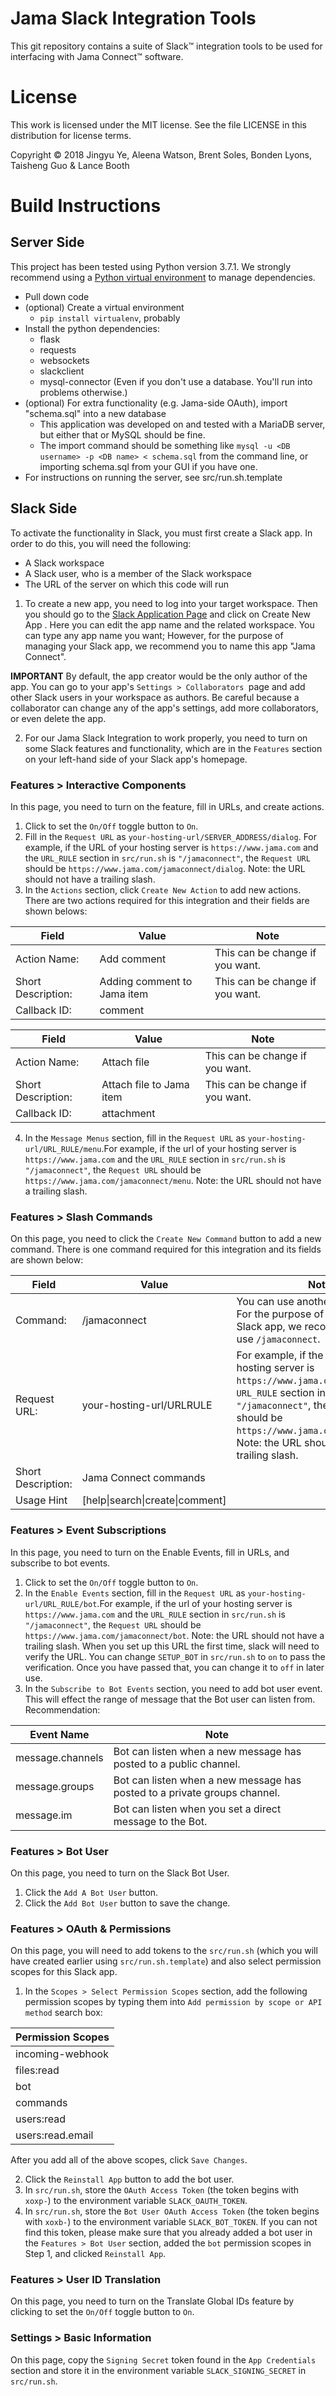 # Jama Slack Integration Tools

This git repository contains a suite of Slack™ integration tools to be used for interfacing with Jama Connect™ software.

# License

This work is licensed under the MIT license. See the file LICENSE in this distribution for license terms.

Copyright © 2018 Jingyu Ye, Aleena Watson, Brent Soles, Bonden Lyons, Taisheng Guo & Lance Booth

# Build Instructions

## Server Side
This project has been tested using Python version 3.7.1. We strongly recommend using a [Python virtual environment](https://docs.python.org/3/tutorial/venv.html) to manage dependencies.
* Pull down code
* (optional) Create a virtual environment 
  * `pip install virtualenv`, probably
* Install the python dependencies:
  * flask
  * requests
  * websockets
  * slackclient
  * mysql-connector (Even if you don't use a database. You'll run into problems otherwise.)
* (optional) For extra functionality (e.g. Jama-side OAuth), import "schema.sql" into a new database
  * This application was developed on and tested with a MariaDB server, but either that or MySQL should be fine.
  * The import command should be something like `mysql -u <DB username> -p <DB name> < schema.sql` from the command line, or importing schema.sql from your GUI if you have one.
* For instructions on running the server, see src/run.sh.template

## Slack Side
To activate the functionality in Slack, you must first create a Slack app. In order to do this, you will need the following:
* A Slack workspace
* A Slack user, who is a member of the Slack workspace
* The URL of the server on which this code will run

1. To create a new app, you need to log into your target workspace. Then you should go
to the [Slack Application Page](https://api.slack.com/apps) and click on
  Create New App . Here you can edit the app name and the related 
workspace. You can type any app name you want; However, for the purpose of 
managing your Slack app, we recommend you to name this app "Jama Connect".

**IMPORTANT** By default, the app creator would be the only author of the app. 
You can go to your app's `Settings > Collaborators `page and add other Slack 
users in your workspace as authors. Be careful because a collaborator can change any of the app's settings, add more 
collaborators, or even delete the app.

2. For our Jama Slack Integration to work properly, you need to turn on some 
Slack features and functionality, which are in the `Features` section on your 
left-hand side of your Slack app's homepage.

### Features > Interactive Components
In this page, you need to turn on the feature, fill in URLs, and create
actions.
1. Click to set the `On/Off` toggle button to `On`.
2. Fill in the `Request URL` as `your-hosting-url/SERVER_ADDRESS/dialog`.
For example, if the URL of your hosting server is `https://www.jama.com` and 
the `URL_RULE` section in `src/run.sh` is `"/jamaconnect"`, the 
`Request URL` should be `https://www.jama.com/jamaconnect/dialog`.
Note: the URL should not have a trailing slash.
3. In the `Actions` section, click `Create New Action` to add new actions.
There are two actions required for this integration and their fields are shown
belows:

| Field | Value | Note |
-|-|-
|Action Name: | Add comment |This can be change if you want.|
|Short Description: | Adding comment to Jama item|This can be change if you want.|
|Callback ID: | comment||

| Field | Value | Note |
-|-|-
|Action Name: | Attach file |This can be change if you want.|
|Short Description: | Attach file to Jama item|This can be change if you want.|
|Callback ID: | attachment||

4. In the `Message Menus` section, fill in the `Request URL` as 
`your-hosting-url/URL_RULE/menu`.For example, if the url of your 
hosting server is `https://www.jama.com` and the `URL_RULE` section in 
`src/run.sh` is `"/jamaconnect"`, the `Request URL` should be 
`https://www.jama.com/jamaconnect/menu`.
Note: the URL should not have a trailing slash.

### Features > Slash Commands
On this page, you need to click the `Create New Command` button to add a new 
command. There is one command required for this integration and its fields 
are shown below:

| Field | Value | Note |
-|-|-
|Command: | /jamaconnect |You can use another command. For the purpose of managing your Slack app, we recommend you to use `/jamaconnect`.|
|Request URL: | your-hosting-url/URLRULE | For example, if the url of your hosting server is `https://www.jama.com` and the `URL_RULE` section in `src/run.sh` is `"/jamaconnect"`, the `Request URL` should be `https://www.jama.com/jamaconnect`. Note: the URL should not have a trailing slash.|
|Short Description: | Jama Connect commands||
|Usage Hint|[help\|search\|create\|comment]||

### Features > Event Subscriptions
In this page, you need to turn on the Enable Events, fill in URLs, and 
subscribe to bot events.
1. Click to set the `On/Off` toggle button to `On`.
2. In the `Enable Events` section, fill in the `Request URL` as 
`your-hosting-url/URL_RULE/bot`.For example, if the url of your 
hosting server is `https://www.jama.com` and the `URL_RULE` section in 
`src/run.sh` is `"/jamaconnect"`, the `Request URL` should be 
`https://www.jama.com/jamaconnect/bot`.
Note: the URL should not have a trailing slash. When you set up this
URL the first time, slack will need to verify the URL. You can change
`SETUP_BOT` in `src/run.sh` to `on` to pass the verification. Once you
have passed that, you can change it to `off` in later use. 
3. In the `Subscribe to Bot Events` section, you need to add bot user event. 
This will effect the range of message that the Bot user can listen from. 
Recommendation:

| Event Name | Note |
-|-
|message.channels | Bot can listen when a new message has posted to a public channel.|
|message.groups | Bot can listen when a new message has posted to a private groups channel.|
|message.im | Bot can listen when you set a direct message to the Bot.|


### Features > Bot User
On this page, you need to turn on the Slack Bot User.
1. Click the `Add A Bot User` button.
2. Click the `Add Bot User` button to save the change.

### Features > OAuth & Permissions
On this page, you will need to add tokens to the `src/run.sh` (which you will have created earlier using `src/run.sh.template`) and also select permission scopes for this Slack app.

1. In the `Scopes > Select Permission Scopes` section, add the
following permission scopes by typing them into `Add permission by scope or API method` search box:

|**Permission Scopes**|
-|
|incoming-webhook|
|files:read|
|bot|
|commands|
|users:read|
|users:read.email|

After you add all of the above scopes, click `Save Changes`.

2. Click the `Reinstall App` button to add the bot user.
3. In `src/run.sh`, store the `OAuth Access Token` (the token begins with
`xoxp-`) to the environment variable `SLACK_OAUTH_TOKEN`.
4. In `src/run.sh`, store the `Bot User OAuth Access Token` (the token begins
with `xoxb-`) to the environment variable `SLACK_BOT_TOKEN`. If you can not find this token, please make
sure that you already added a bot user in the `Features > Bot User` section,
added the `bot` permission scopes in Step 1, and clicked `Reinstall App`.


### Features > User ID Translation
On this page, you need to turn on the Translate Global IDs feature by clicking to set the `On/Off` toggle button to `On`.

### Settings > Basic Information
On this page, copy the `Signing Secret` token found in the `App Credentials` section 
and store it in the environment variable `SLACK_SIGNING_SECRET` in `src/run.sh`.
